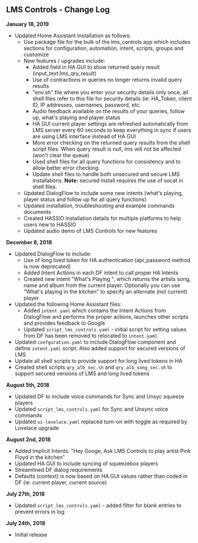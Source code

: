 ## LMS Controls - Change Log

**January 18, 2019**

- Updated Home Assistant Installation as follows:
  - Use package file for the bulk of the lms_controls app which includes sections for configuration, automation, intent, scripts, groups and customize
  - New features / upgrades include:
      - Added field in HA GUI to show returned query result (input_text.lms_qry_result)
      - Use of contractions in queries no longer returns invalid query results
      - "env.sh" file where you enter your security details only once, all shell files refer to this file for security details (ie: HA_Token, client ID, IP addresses, usernames, password, etc.
      - Audio feedback available on the results of your queries, follow up, what's playing and player status
      - HA GUI current player settings are refreshed automatically from LMS server every 60 seconds to keep everything in sync if users are using LMS interface instead of HA GUI
      - More error checking on the returned query results from the shell script files.  When query result is null, lms will not be affected (won't clear the queue)
      - Used shell files for all query functions for consistency and to allow better error checking.
      - Update shell files to handle both unsecured and secure LMS installations.  **Note:** secured install requires the use of socat in shell files.  
  - Updated DialogFlow to include some new intents (what's playing, player status and follow up for all query functions)
  - Updated installation, troubleshooting and example commands documents 
  - Created HASSIO installation details for multiple platforms to help users new to HASSIO
  - Updated audio demo of LMS Controls for new features

**December 8, 2018**

- Updated DialogFlow to include:
  - Use of long lived token for HA authentication (api_password method is now deprecated)
  - Added Intent Actions in each DF intent to call proper HA Intents
  - Created new intent  "What's Playing ", which returns the artists song, name and album from the current player.  Optionally you can use "What's playing in the kitchen" to specify an alternate (not current) player   
- Updated the following Home Assistant files:
  - Added `intent.yaml` which contains the Intent Actions from DialogFlow and performs the proper actions, launches other scripts and provides feedback to Google
  - Updated `script_lms_controls.yaml` - initial script for setting values from DF has been removed to relocated to `intent.yaml`
- Updated `confguration.yaml` to include DialogFlow component and define `intent.yaml` script.  Also added support for secured versions of LMS
- Update all shell scripts to provide support for long lived tokens in HA
- Created shell scripts `qry_alb_sec.sh` and `qry_alb_song_sec.sh` to support secured versions of LMS and long lived tokens

**August 5th, 2018**

- Updated DF to include voice commands for Sync and Unsyc squeeze players
- Updated `script_lms_controls.yaml` for Sync and Unsync voice commands
- Updated `ui-lovelace.yaml` replaced turn-on with toggle as required by Lovelace upgrade

**August 2nd, 2018**
- Added Implicit Intents: "Hey Googe, Ask LMS Controls to play artist Pink Floyd in the kitchen"
- Updated HA GUI to include syncing of squeezebox players
- Streamlined DF dialog requirements
- Defaults (context) is now based on HA GUI values rather than coded in DF (ie: current player, current source)

**July 27th, 2018**
- Updated `script_lms_controls.yaml` - added filter for blank entries to prevent errors in log

**July 24th, 2018**
- Initial release

